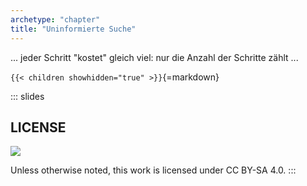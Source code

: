 ```yaml
---
archetype: "chapter"
title: "Uninformierte Suche"
---
```



... jeder Schritt "kostet" gleich viel: nur die Anzahl der Schritte zählt ...


`{{< children showhidden="true" >}}`{=markdown}







<!-- DO NOT REMOVE - THIS IS A LAST SLIDE TO INDICATE THE LICENSE AND POSSIBLE EXCEPTIONS (IMAGES, ...). -->
::: slides
## LICENSE
![](https://licensebuttons.net/l/by-sa/4.0/88x31.png)

Unless otherwise noted, this work is licensed under CC BY-SA 4.0.
:::

